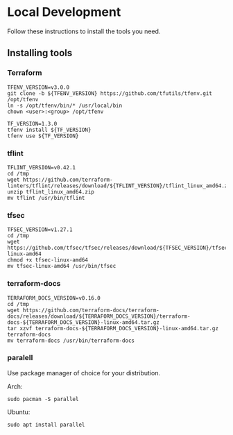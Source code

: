 # Local Development

Follow these instructions to install the tools you need.

## Installing tools

### Terraform

```shell
TFENV_VERSION=v3.0.0
git clone -b ${TFENV_VERSION} https://github.com/tfutils/tfenv.git /opt/tfenv
ln -s /opt/tfenv/bin/* /usr/local/bin
chown <user>:<group> /opt/tfenv
```

```shell
TF_VERSION=1.3.0
tfenv install ${TF_VERSION}
tfenv use ${TF_VERSION}
```

### tflint

```shell
TFLINT_VERSION=v0.42.1
cd /tmp
wget https://github.com/terraform-linters/tflint/releases/download/${TFLINT_VERSION}/tflint_linux_amd64.zip
unzip tflint_linux_amd64.zip
mv tflint /usr/bin/tflint
```

### tfsec

```shell
TFSEC_VERSION=v1.27.1
cd /tmp
wget https://github.com/tfsec/tfsec/releases/download/${TFSEC_VERSION}/tfsec-linux-amd64
chmod +x tfsec-linux-amd64
mv tfsec-linux-amd64 /usr/bin/tfsec
```

### terraform-docs

```shell
TERRAFORM_DOCS_VERSION=v0.16.0
cd /tmp
wget https://github.com/terraform-docs/terraform-docs/releases/download/${TERRAFORM_DOCS_VERSION}/terraform-docs-${TERRAFORM_DOCS_VERSION}-linux-amd64.tar.gz
tar xzvf terraform-docs-${TERRAFORM_DOCS_VERSION}-linux-amd64.tar.gz terraform-docs
mv terraform-docs /usr/bin/terraform-docs
```

### paralell

Use package manager of choice for your distribution.

Arch:

```shell
sudo pacman -S parallel
```

Ubuntu:

```shell
sudo apt install parallel
````